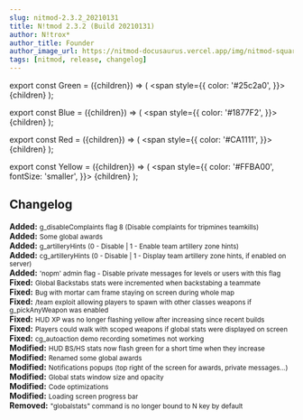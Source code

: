 ```yaml
---
slug: nitmod-2.3.2_20210131
title: N!tmod 2.3.2 (Build 20210131)
author: N!trox*
author_title: Founder
author_image_url: https://nitmod-docusaurus.vercel.app/img/nitmod-square.webp
tags: [nitmod, release, changelog]
---
```


export const Green = ({children}) => (
  <span
    style={{
      color: '#25c2a0',
    }}>
    {children}
  </span>
);

export const Blue = ({children}) => (
  <span
    style={{
      color: '#1877F2',
    }}>
    {children}
  </span>
);

export const Red = ({children}) => (
  <span
    style={{
      color: '#CA1111',
    }}>
    {children}
  </span>
);

export const Yellow = ({children}) => (
  <span
    style={{
      color: '#FFBA00',
      fontSize: 'smaller',
    }}>
    {children}
  </span>
);

## Changelog
**<Green>Added:</Green>** <small>g_disableComplaints flag 8 (Disable complaints for tripmines teamkills)</small>  
**<Green>Added:</Green>** <small>Some global awards</small>  
**<Green>Added:</Green>** <small>g_artilleryHints (0 - Disable | 1 - Enable team artillery zone hints)</small>  
**<Green>Added:</Green>** <small>cg_artilleryHints (0 - Disable | 1 - Display team artillery zone hints, if enabled on server)</small>  
**<Green>Added:</Green>** <small>'nopm' admin flag - Disable private messages for levels or users with this flag</small>  
**<Blue>Fixed:</Blue>** <small>Global Backstabs stats were incremented when backstabing a teammate</small>  
**<Blue>Fixed:</Blue>** <small>Bug with mortar cam frame staying on screen during whole map</small>  
**<Blue>Fixed:</Blue>** <small>/team exploit allowing players to spawn with other classes weapons if g_pickAnyWeapon was enabled</small>  
**<Blue>Fixed:</Blue>** <small>HUD XP was no longer flashing yellow after increasing since recent builds</small>  
**<Blue>Fixed:</Blue>** <small>Players could walk with scoped weapons if global stats were displayed on screen</small>  
**<Blue>Fixed:</Blue>** <small>cg_autoaction demo recording sometimes not working</small>  
**<Yellow>Modified:</Yellow>** <small>HUD BS/HS stats now flash green for a short time when they increase</small>  
**<Yellow>Modified:</Yellow>** <small>Renamed some global awards</small>  
**<Yellow>Modified:</Yellow>** <small>Notifications popups (top right of the screen for awards, private messages...)</small>  
**<Yellow>Modified:</Yellow>** <small>Global stats window size and opacity</small>  
**<Yellow>Modified:</Yellow>** <small>Code optimizations</small>  
**<Yellow>Modified:</Yellow>** <small>Loading screen progress bar</small>  
**<Red>Removed:</Red>** <small>"globalstats" command is no longer bound to N key by default</small>  
